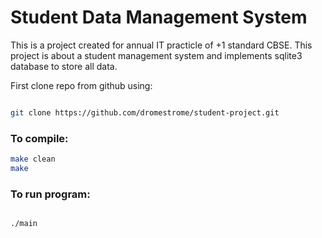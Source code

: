 # Student Data Management System

This is a project created for annual IT practicle of +1 standard CBSE.
This project is about a student management system and implements sqlite3 database to store all data.

First clone repo from github using:
```bash

git clone https://github.com/dromestrome/student-project.git

```

### To compile:
```bash
make clean
make

```

### To run program:
```bash

./main

```

